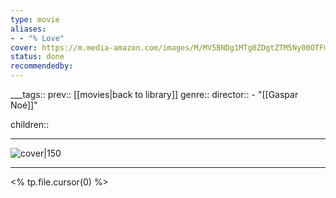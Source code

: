 ```yaml
---
type: movie
aliases:
- - "% Love"
cover: https://m.media-amazon.com/images/M/MV5BNDg1MTg0ZDgtZTM5Ny00OTFmLWE1OWItNTAzZDgxOWU1YTA2XkEyXkFqcGc@._V1_SX300.jpg
status: done
recommendedby:
---
```

___tags:: prev:: [[movies|back to library]]
genre::
director:: - "[[Gaspar Noé]]"
  
children::
___
![cover|150](https://m.media-amazon.com/images/M/MV5BNDg1MTg0ZDgtZTM5Ny00OTFmLWE1OWItNTAzZDgxOWU1YTA2XkEyXkFqcGc@._V1_SX300.jpg)
___
<% tp.file.cursor(0) %>
